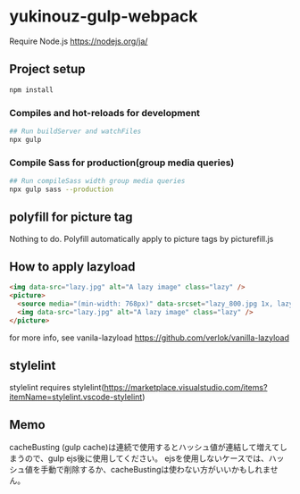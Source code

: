 # yukinouz-gulp-webpack

Require Node.js
https://nodejs.org/ja/

## Project setup
```bash
npm install
```

### Compiles and hot-reloads for development
```bash
## Run buildServer and watchFiles
npx gulp
```

### Compile Sass for production(group media queries)
```bash
## Run compileSass width group media queries
npx gulp sass --production
```

## polyfill for picture tag
Nothing to do.
Polyfill automatically apply to picture tags by picturefill.js
## How to apply lazyload
```html
<img data-src="lazy.jpg" alt="A lazy image" class="lazy" />
<picture>
  <source media="(min-width: 768px)" data-srcset="lazy_800.jpg 1x, lazy_1600.jpg 2x" />
  <img data-src="lazy.jpg" alt="A lazy image" class="lazy" />
</picture>
```

for more info, see vanila-lazyload
https://github.com/verlok/vanilla-lazyload

## stylelint
stylelint requires stylelint(https://marketplace.visualstudio.com/items?itemName=stylelint.vscode-stylelint)

## Memo
cacheBusting (gulp cache)は連続で使用するとハッシュ値が連結して増えてしまうので、gulp ejs後に使用してください。
ejsを使用しないケースでは、ハッシュ値を手動で削除するか、cacheBustingは使わない方がいいかもしれません。
